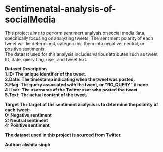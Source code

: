 # Sentimenatal-analysis-of-socialMedia
This project aims to perform sentiment analysis on social media data, specifically focusing on analyzing tweets. The sentiment polarity of each tweet will be determined, categorizing them into negative, neutral, or positive sentiments.<br>
The dataset used for this analysis includes various attributes such as tweet ID, date, query flag, user, and tweet text.


<b>Dataset Description<b><br>
1.ID: The unique identifier of the tweet.<br>
2.Date: The timestamp indicating when the tweet was posted.<br>
3.Flag: The query associated with the tweet, or "NO_QUERY" if none.<br>
4.User: The username of the Twitter user who posted the tweet.<br>
5.Text: The actual content of the tweet.<br>


<b>Target</b>
The target of the sentiment analysis is to determine the polarity of each tweet:<br>
0: Negative sentiment<br>
2: Neutral sentiment<br>
4: Positive sentiment<br>


The dataset used in this project is sourced from Twitter.

Author: akshita singh
